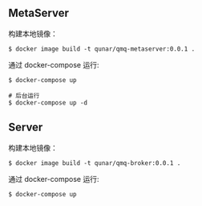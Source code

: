 ## MetaServer

构建本地镜像：

```shell
$ docker image build -t qunar/qmq-metaserver:0.0.1 .
```

通过 docker-compose 运行:

```shell
$ docker-compose up

# 后台运行
$ docker-compose up -d
```

## Server

构建本地镜像：

```shell
$ docker image build -t qunar/qmq-broker:0.0.1 .
```

通过 docker-compose 运行:

```shell
$ docker-compose up
```